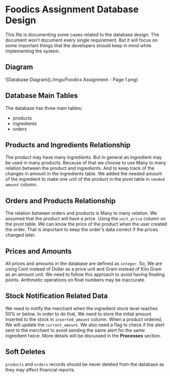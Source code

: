 # Foodics Assignment Database Design

This file is documenting some cases related to the database design. The document won't document every single requirement. But it will focus on some important things that the developers should keep in mind while implementing the system.

## Diagram

![Database Diagram](./imgs/Foodics Assignment - Page 1.png)

## Database Main Tables

The database has three main tables:

* products
* ingredients
* orders

## Products and Ingredients Relationship

The product may have many ingredients. But in general an ingredient may be used in many products. Because of that we choose to use Many to many relation between the product and ingredients. And to keep track of the changes in amount in the ingredients table. We added the needed amount of the ingredient to make one unit of the product in the pivot table in `needed amount` column.

## Orders and Products Relationship

The relation between orders and products is Many to many relation. We assumed that the product will have a price. Using the `unit_price` column on the pivot table. We can know the price of the product when the user created the order. That is important to keep the order's data correct if the prices changed later.

## Prices and Amounts

All prices and amounts in the database are defined as `integer`. So, We are using Cent instead of Dollar as a price unit and Gram instead of Kilo Gram as an amount unit. We need to follow this approach to avoid having floating points. Arithmetic operations on float numbers may be inaccurate.

## Stock Notification Related Data

We need to notify the merchant when the ingredient stock level reaches 50% or below. In order to do that, We need to store the initial amount inserted to the stock in `inserted_amount` column. When a product ordered, We will update the `current_amount`. We also need a flag to check if the alert sent to the merchant to avoid sending the same alert for the same ingredient twice. More details will be discussed in the **Processes** section.

## Soft Deletes

`products` and `orders` records should be never deleted from the database as they may affect financial reports.